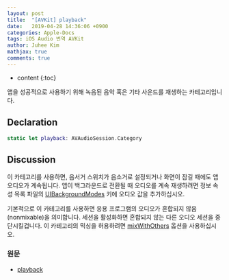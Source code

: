 ```yaml
---
layout: post
title:  "[AVKit] playback"
date:   2019-04-28 14:36:06 +0900
categories: Apple-Docs
tags: iOS Audio 번역 AVKit
author: Juhee Kim
mathjax: true
comments: true
---
```


* content
{:toc}

앱을 성공적으로 사용하기 위해 녹음된 음악 혹은 기타 사운드를 재생하는 카테고리입니다.

## Declaration
```swift
static let playback: AVAudioSession.Category
```

## Discussion
이 카테고리를 사용하면, 음서거 스위치가 음소거로 설정되거나 화면이 잠길 때에도 앱 오디오가 계속됩니다. 앱이 백그라운드로 전환될 때 오디오를 계속 재생하려면 정보 속성 목록 파일의 [UIBackgroundModes](https://developer.apple.com/library/archive/documentation/General/Reference/InfoPlistKeyReference/Articles/iPhoneOSKeys.html#//apple_ref/doc/plist/info/UIBackgroundModes) 키에 오디오 값을 추가하십시오.

기본적으로 이 카테고리를 사용하면 응용 프로그램의 오디오가 혼합되지 않음(nonmixable)을 의미합니다. 세션을 활성화하면 혼합되지 않는 다른 오디오 세션을 중단시킬겁니다. 이 카테고리의 믹싱을 허용하려면 [mixWithOthers](https://developer.apple.com/documentation/avfoundation/avaudiosession/categoryoptions/1616611-mixwithothers) 옵션을 사용하십시오.


### 원문
 * [playback](https://developer.apple.com/documentation/avfoundation/avaudiosession/category/1616509-playback)
